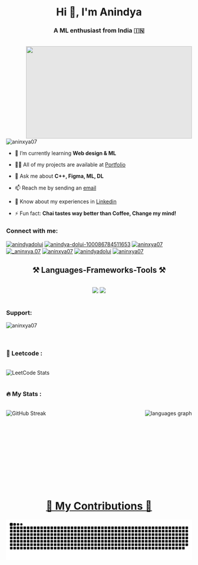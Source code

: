 <h1 align="center">Hi 👋, I'm Anindya</h1>
<h3 align="center">A ML enthusiast from India 🇮🇳</h3>
<br/>
<img align="right" style="display: block;-webkit-user-select: none;margin: auto;cursor: zoom-in;background-color: hsl(0, 0%, 90%);" src="https://user-images.githubusercontent.com/74038190/225813708-98b745f2-7d22-48cf-9150-083f1b00d6c9.gif" width="450" height="250">
<br/>
<!-- <img align="right" width="320" src="https://i.imgflip.com/65efzo.gif"  /> -->
<p align="left"> <img src="https://komarev.com/ghpvc/?username=aninxya07&label=Profile%20views&color=ff69b4&style=flat" alt="aninxya07" /> </p>

- 🌱 I’m currently learning **Web design & ML**

- 👨‍💻 All of my projects are available at [Portfolio](https://anindya-dolui.framer.website/)

- 💬 Ask me about **C++, Figma, ML, DL**

- 📫 Reach me by sending an [email](mailto:aninxya07@gmail.com)

- 📄 Know about my experiences in [Linkedin](https://www.linkedin.com/in/anindyadolui/)

- ⚡ Fun fact: **Chai tastes way better than Coffee, Change my mind!**

<h3 align="left">Connect with me:</h3>
<p align="left">
<a href="https://linkedin.com/in/anindyadolui" target="blank"><img align="center" src="https://raw.githubusercontent.com/rahuldkjain/github-profile-readme-generator/master/src/images/icons/Social/linked-in-alt.svg" alt="anindyadolui" height="30" width="40" /></a>
<a href="https://fb.com/anindya-dolui-100086784511653" target="blank"><img align="center" src="https://raw.githubusercontent.com/rahuldkjain/github-profile-readme-generator/master/src/images/icons/Social/facebook.svg" alt="anindya-dolui-100086784511653" height="30" width="45" /></a>
<a href="https://dev.to/aninxya07" target="blank"><img align="center" src="https://raw.githubusercontent.com/rahuldkjain/github-profile-readme-generator/master/src/images/icons/Social/devto.svg" alt="aninxya07" height="30" width="35" /></a>
<a href="https://instagram.com/_aninxya.07" target="blank"><img align="center" src="https://raw.githubusercontent.com/rahuldkjain/github-profile-readme-generator/master/src/images/icons/Social/instagram.svg" alt="_aninxya.07" height="30" width="36" /></a>
<a href="https://dribbble.com/aninxya07" target="blank"><img align="center" src="https://raw.githubusercontent.com/rahuldkjain/github-profile-readme-generator/master/src/images/icons/Social/dribbble.svg" alt="aninxya07" height="30" width="40" /></a>
<a href="https://www.behance.net/anindyadolui" target="blank"><img align="center" src="https://raw.githubusercontent.com/rahuldkjain/github-profile-readme-generator/master/src/images/icons/Social/behance.svg" alt="anindyadolui" height="30" width="40" /></a>
<a href="https://www.leetcode.com/aninxya07" target="blank"><img align="center" src="https://raw.githubusercontent.com/rahuldkjain/github-profile-readme-generator/master/src/images/icons/Social/leet-code.svg" alt="aninxya07" height="30" width="40" /></a>
</p>

<h2 align="center">⚒️ Languages-Frameworks-Tools ⚒️</h2>
<br/>
<div align="center">
    <img src="https://skillicons.dev/icons?i=aws,cpp,java,github,html,css,js,mongodb,react,postman" />
    <img src="https://skillicons.dev/icons?i=figma,python,opencv,pytorch,flask,tensorflow,vscode,nodejs,nextjs,ts" /><br>
</div>

<br/>
<h3 align="left">Support:</h3>
<p ><a href="https://www.buymeacoffee.com/aninxya07"> <img align="left" src="https://cdn.buymeacoffee.com/buttons/v2/default-yellow.png" height="40" width="135" alt="aninxya07" /></a></p><br><br>
<br/>

<!-- <h3 align="left">   Music taste💚 :</h3> -->
<!-- <br/> -->
<!-- <img src="https://spotify-recently-played-readme.vercel.app/api?user=31cn5nqorrixlwikwa372aegnez4" /> -->
<!-- <div align="left">
    <a href="https://open.spotify.com/user/31cn5nqorrixlwikwa372aegnez4">
        <img src="https://spotify-recently-played-readme.vercel.app/api?user=31cn5nqorrixlwikwa372aegnez4&count=3" alt="Spotify recently played" />
    </a>
</div>
<br/> -->
<h3 align="left">💛   Leetcode :</h3>
</br>
<div align="left">
    <img src="https://leetcard.jacoblin.cool/aninxya07?theme=dark&font=IBM%20Plex%20Sans%20Hebrew" alt="LeetCode Stats">
</div>

</br>
<h3 align="left">🔥   My Stats :</h3>
<br/>
<div align="center">
   <a href="https://git.io/streak-stats"><img src="https://streak-stats.demolab.com?user=aninxya07&theme=tokyonight-duo&border_radius=5.6&card_width=320" alt="GitHub Streak" height="230" align="left"/>
  <img src="https://github-readme-stats.vercel.app/api/top-langs?username=aninxya07&locale=en&hide_title=false&layout=compact&card_width=230&langs_count=5&theme=tokyonight&hide_border=false" height="230" alt="languages graph" align="right"/>
    <br/>
</div>

<div align="center">
    <br/><br/><br/><br/><br/><br/><br/><br/><br/><br/><br/>
    <h1>🐍 My Contributions 🐍</h1>
    <picture>
      <source
        media="(prefers-color-scheme: dark)"
        srcset="https://raw.githubusercontent.com/platane/snk/output/github-contribution-grid-snake-dark.svg" />
      <source
        media="(prefers-color-scheme: light)"
        srcset="https://raw.githubusercontent.com/platane/snk/output/github-contribution-grid-snake.svg" />
      <img
        alt="github contribution grid snake animation"
        src="https://raw.githubusercontent.com/platane/snk/output/github-contribution-grid-snake.svg" />
    </picture>
</div>

